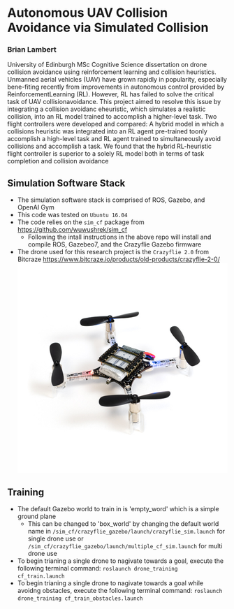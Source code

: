 # Autonomous UAV Collision Avoidance via Simulated Collision

### Brian Lambert

University of Edinburgh MSc Cognitive Science dissertation on drone collision avoidance using reinforcement learning and collision heuristics. Unmanned aerial vehicles (UAV) have grown rapidly in popularity, especially bene-fiting recently from improvements in autonomous control provided by ReinforcementLearning  (RL).  However,  RL  has  failed  to  solve  the  critical  task  of  UAV  collisionavoidance.  This project aimed to resolve this issue by integrating a collision avoidanc eheuristic, which simulates a realistic collision, into an RL model trained to accomplish a higher-level task.  Two flight controllers were developed and compared:  A hybrid model in which a collisions heuristic was integrated into an RL agent pre-trained toonly accomplish a high-level task and RL agent trained to simultaneously avoid collisions and accomplish a task. We found that the hybrid RL-heuristic flight controller is superior to a solely RL model both in terms of task completion and collision avoidance

## Simulation Software Stack
- The simulation software stack is comprised of ROS, Gazebo, and OpenAI Gym
- This code was tested on `Ubuntu 16.04`
- The code relies on the `sim_cf` package from https://github.com/wuwushrek/sim_cf
  - Following the intall instructions in the above repo will install and compile ROS, Gazebeo7, and the Crazyflie Gazebo firmware
- The drone used for this research project is the `Crazyflie 2.0` from Bitcraze https://www.bitcraze.io/products/old-products/crazyflie-2-0/
![Crazyflie 2.0](/cf_real.jpg)

## Training
- The default Gazebo world to train in is 'empty_word' which is a simple ground plane
  - This can be changed to 'box_world' by changing the default world name in `/sim_cf/crazyflie_gazebo/launch/crazyflie_sim.launch` for single drone use or         `/sim_cf/crazyflie_gazebo/launch/multiple_cf_sim.launch` for multi drone use
- To begin trianing a single drone to nagivate towards a goal, execute the following terminal command: `roslaunch drone_training cf_train.launch`
- To begin trianing a single drone to nagivate towards a goal while avoidng obstacles, execute the following terminal command: `roslaunch drone_training cf_train_obstacles.launch`
